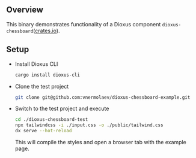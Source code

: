 ## Overview

This binary demonstrates functionality of a Dioxus component
`dioxus-chessboard`([crates.io](https://crates.io/crates/dioxus-chessboard)).

## Setup

- Install Dioxus CLI

  ```bash
  cargo install dioxus-cli
  ```

- Clone the test project
  ```bash
  git clone git@github.com:vnermolaev/dioxus-chessboard-example.git
  ```   

- Switch to the test project and execute
  ``` bash
  cd ./dioxus-chessboard-test
  npx tailwindcss -i ./input.css -o ./public/tailwind.css
  dx serve --hot-reload
  ```
  This will compile the styles and open a browser tab with the example page.